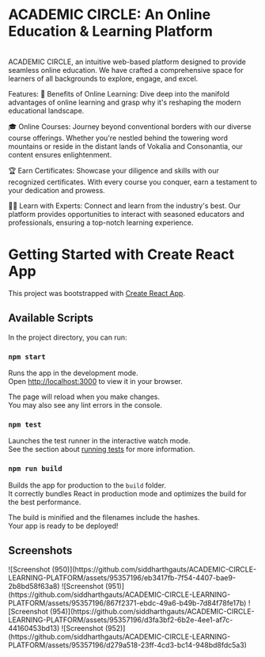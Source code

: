 <h1>ACADEMIC CIRCLE: An Online Education & Learning Platform</h1>
<br>
ACADEMIC CIRCLE, an intuitive web-based platform designed to provide seamless online education. We have crafted a comprehensive space for learners of all backgrounds to explore, engage, and excel.

Features:
📘 Benefits of Online Learning: Dive deep into the manifold advantages of online learning and grasp why it's reshaping the modern educational landscape.

🎓 Online Courses: Journey beyond conventional borders with our diverse course offerings. Whether you're nestled behind the towering word mountains or reside in the distant lands of Vokalia and Consonantia, our content ensures enlightenment.

🏆 Earn Certificates: Showcase your diligence and skills with our recognized certificates. With every course you conquer, earn a testament to your dedication and prowess.

👩‍🏫 Learn with Experts: Connect and learn from the industry's best. Our platform provides opportunities to interact with seasoned educators and professionals, ensuring a top-notch learning experience.



# Getting Started with Create React App

This project was bootstrapped with [Create React App](https://github.com/facebook/create-react-app).

## Available Scripts

In the project directory, you can run:

### `npm start`

Runs the app in the development mode.\
Open [http://localhost:3000](http://localhost:3000) to view it in your browser.

The page will reload when you make changes.\
You may also see any lint errors in the console.

### `npm test`

Launches the test runner in the interactive watch mode.\
See the section about [running tests](https://facebook.github.io/create-react-app/docs/running-tests) for more information.

### `npm run build`

Builds the app for production to the `build` folder.\
It correctly bundles React in production mode and optimizes the build for the best performance.

The build is minified and the filenames include the hashes.\
Your app is ready to be deployed!

<h2>Screenshots</h2>
![Screenshot (950)](https://github.com/siddharthgauts/ACADEMIC-CIRCLE-LEARNING-PLATFORM/assets/95357196/eb3417fb-7f54-4407-bae9-2b8bd58f63a8)
![Screenshot (951)](https://github.com/siddharthgauts/ACADEMIC-CIRCLE-LEARNING-PLATFORM/assets/95357196/867f2371-ebdc-49a6-b49b-7d84f78fe17b)
![Screenshot (954)](https://github.com/siddharthgauts/ACADEMIC-CIRCLE-LEARNING-PLATFORM/assets/95357196/d3fa3bf2-6b2e-4ee1-af7c-44160453bd13)
![Screenshot (952)](https://github.com/siddharthgauts/ACADEMIC-CIRCLE-LEARNING-PLATFORM/assets/95357196/d279a518-23ff-4cd3-bc14-948bd8fdc5a3)


